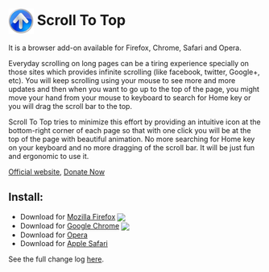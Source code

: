 <img valign="middle" src="res/pratikabu-stt-256.png" width="50px"> Scroll To Top
=============

It is a browser add-on available for Firefox, Chrome, Safari and Opera.

Everyday scrolling on long pages can be a tiring experience specially on those sites which provides infinite scrolling (like facebook, twitter, Google+, etc). You will keep scrolling using your mouse to see more and more updates and then when you want to go up to the top of the page, you might move your hand from your mouse to keyboard to search for Home key or you will drag the scroll bar to the top.

Scroll To Top tries to minimize this effort by providing an intuitive icon at the bottom-right corner of each page so that with one click you will be at the top of the page with beautiful animation. No more searching for Home key on your keyboard and no more dragging of the scroll bar. It will be just fun and ergonomic to use it.

[Official website](https://scrolltotop.pratikabu.com), [Donate Now](https://scrolltotop.pratikabu.com/donate)

## Install:

[link-chrome]: https://chrome.google.com/webstore/detail/scroll-to-top/hegiignepmecppikdlbohnnbfjdoaghj "Chrome Extension"
[link-firefox]: https://addons.mozilla.org/en-US/firefox/addon/scroll-to-top/ "Mozilla Add-on"

- Download for [Mozilla Firefox][link-firefox] [<img valign="middle" src="https://img.shields.io/amo/v/scroll-to-top?label=%20">][link-firefox]
- Download for [Google Chrome][link-chrome] [<img valign="middle" src="https://img.shields.io/chrome-web-store/v/hegiignepmecppikdlbohnnbfjdoaghj?label=%20">][link-chrome]
- Download for [Opera](https://addons.opera.com/en/extensions/details/scroll-to-top)
- Download for [Apple Safari](http://pratikabu.users.sourceforge.net/extensions/scrolltotop/safaridownload.php)

See the full change log [here](https://scrolltotop.pratikabu.com/release).
